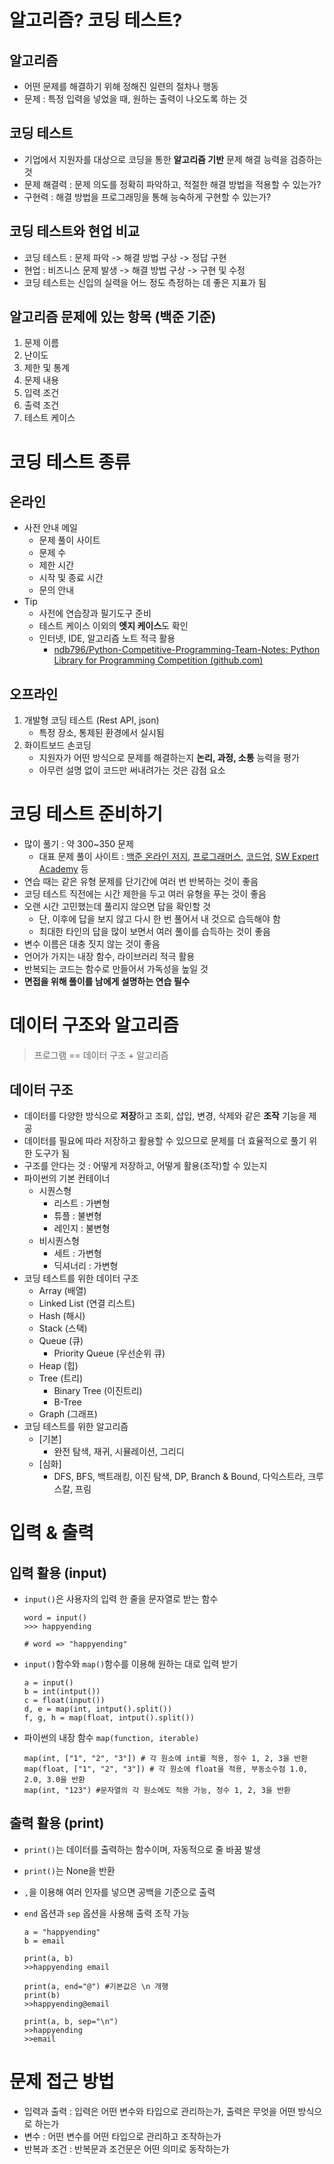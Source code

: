 # 알고리즘? 코딩 테스트?

## 알고리즘

- 어떤 문제를 해결하기 위해 정해진 일련의 절차나 행동
- 문제 : 특정 입력을 넣었을 때, 원하는 출력이 나오도록 하는 것

## 코딩 테스트

- 기업에서 지원자를 대상으로 코딩을 통한 **알고리즘 기반** 문제 해결 능력을 검증하는 것
- 문제 해결력 : 문제 의도를 정확히 파악하고, 적절한 해결 방법을 적용할 수 있는가?
- 구현력 : 해결 방법을 프로그래밍을 통해 능숙하게 구현할 수 있는가?

## 코딩 테스트와 현업 비교

- 코딩 테스트 : 문제 파악 -> 해결 방법 구상 -> 정답 구현
- 현업 : 비즈니스 문제 발생 -> 해결 방법 구상 -> 구현 및 수정
- 코딩 테스트는 신입의 실력을 어느 정도 측정하는 데 좋은 지표가 됨

## 알고리즘 문제에 있는 항목 (백준 기준)

1. 문제 이름
2. 난이도
3. 제한 및 통계
4. 문제 내용
5. 입력 조건
6. 출력 조건
7. 테스트 케이스

# 코딩 테스트 종류

## 온라인

- 사전 안내 메일
  - 문제 풀이 사이트
  - 문제 수
  - 제한 시간
  - 시작 및 종료 시간
  - 문의 안내
- Tip
  - 사전에 연습장과 필기도구 준비
  - 테스트 케이스 이외의 **엣지 케이스**도 확인
  - 인터넷, IDE, 알고리즘 노트 적극 활용
    - [ndb796/Python-Competitive-Programming-Team-Notes: Python Library for Programming Competition (github.com)](https://github.com/ndb796/Python-Competitive-Programming-Team-Notes)

## 오프라인

1. 개발형 코딩 테스트 (Rest API, json)
   - 특정 장소, 통제된 환경에서 실시됨
2. 화이트보드 손코딩
   - 지원자가 어떤 방식으로 문제를 해결하는지 **논리, 과정, 소통** 능력을 평가
   - 아무런 설명 없이 코드만 써내려가는 것은 감점 요소

# 코딩 테스트 준비하기

- 많이 풀기 : 약 300~350 문제
  - 대표 문제 풀이 사이트 : [백준 온라인 저지](https://www.acmicpc.net/), [프로그래머스](https://programmers.co.kr/), [코드업](https://codeup.kr/), [SW Expert Academy](https://swexpertacademy.com/) 등
- 연습 때는 같은 유형 문제를 단기간에 여러 번 반복하는 것이 좋음
- 코딩 테스트 직전에는 시간 제한을 두고 여러 유형을 푸는 것이 좋음
- 오랜 시간 고민했는데 풀리지 않으면 답을 확인할 것
  - 단, 이후에 답을 보지 않고 다시 한 번 풀어서 내 것으로 습득해야 함
  - 최대한 타인의 답을 많이 보면서 여러 풀이를 습득하는 것이 좋음
- 변수 이름은 대충 짓지 않는 것이 좋음
- 언어가 가지는 내장 함수, 라이브러리 적극 활용
- 반복되는 코드는 함수로 만들어서 가독성을 높일 것
- **면접을 위해 풀이를 남에게 설명하는 연습 필수**

# 데이터 구조와 알고리즘

> 프로그램 == 데이터 구조 + 알고리즘

## 데이터 구조

- 데이터를 다양한 방식으로 **저장**하고 조회, 삽입, 변경, 삭제와 같은 **조작** 기능을 제공
- 데이터를 필요에 따라 저장하고 활용할 수 있으므로 문제를 더 효율적으로 풀기 위한 도구가 됨
- 구조를 안다는 것 : 어떻게 저장하고, 어떻게 활용(조작)할 수 있는지
- 파이썬의 기본 컨테이너
  - 시퀀스형
    - 리스트 : 가변형
    - 튜플 : 불변형
    - 레인지 : 불변형
  - 비시퀀스형
    - 세트 : 가변형
    - 딕셔너리 : 가변형
- 코딩 테스트를 위한 데이터 구조
  - Array (배열)
  - Linked List (연결 리스트)
  - Hash (해시)
  - Stack (스택)
  - Queue (큐)
    - Priority Queue (우선순위 큐)
  - Heap (힙)
  - Tree (트리)
    - Binary Tree (이진트리)
    - B-Tree
  - Graph (그래프)
- 코딩 테스트를 위한 알고리즘
  - [기본]
    - 완전 탐색, 재귀, 시뮬레이션, 그리디
  - [심화]
    - DFS, BFS, 백트래킹, 이진 탐색, DP, Branch & Bound, 다익스트라, 크루스칼, 프림

# 입력 & 출력

## 입력 활용 (input)

- `input()`은 사용자의 입력 한 줄을 문자열로 받는 함수

  ```
  word = input()
  >>> happyending
  
  # word => "happyending"
  ```

- `input()`함수와 `map()`함수를 이용해 원하는 대로 입력 받기

  ```
  a = input()
  b = int(intput())
  c = float(input())
  d, e = map(int, intput().split())
  f, g, h = map(float, intput().split())
  ```

- 파이썬의 내장 함수 `map(function, iterable)`

  ```
  map(int, ["1", "2", "3"]) # 각 원소에 int를 적용, 정수 1, 2, 3을 반환
  map(float, ["1", "2", "3"]) # 각 원소에 float을 적용, 부동소수점 1.0, 2.0, 3.0을 반환
  map(int, "123") #문자열의 각 원소에도 적용 가능, 정수 1, 2, 3을 반환 
  ```

## 출력 활용 (print)

- `print()`는 데이터를 출력하는 함수이며, 자동적으로 줄 바꿈 발생

- `print()`는 None을 반환

- `,`을 이용해 여러 인자를 넣으면 공백을 기준으로 출력

- `end` 옵션과 `sep` 옵션을 사용해 출력 조작 가능

  ```
  a = "happyending"
  b = email
  
  print(a, b)
  >>happyending email
  
  print(a, end="@") #기본값은 \n 개행
  print(b)
  >>happyending@email
  
  print(a, b, sep="\n")
  >>happyending
  >>email
  ```

# 문제 접근 방법

- 입력과 출력 : 입력은 어떤 변수와 타입으로 관리하는가, 출력은 무엇을 어떤 방식으로 하는가
- 변수 : 어떤 변수를 어떤 타입으로 관리하고 조작하는가
- 반복과 조건 : 반복문과 조건문은 어떤 의미로 동작하는가